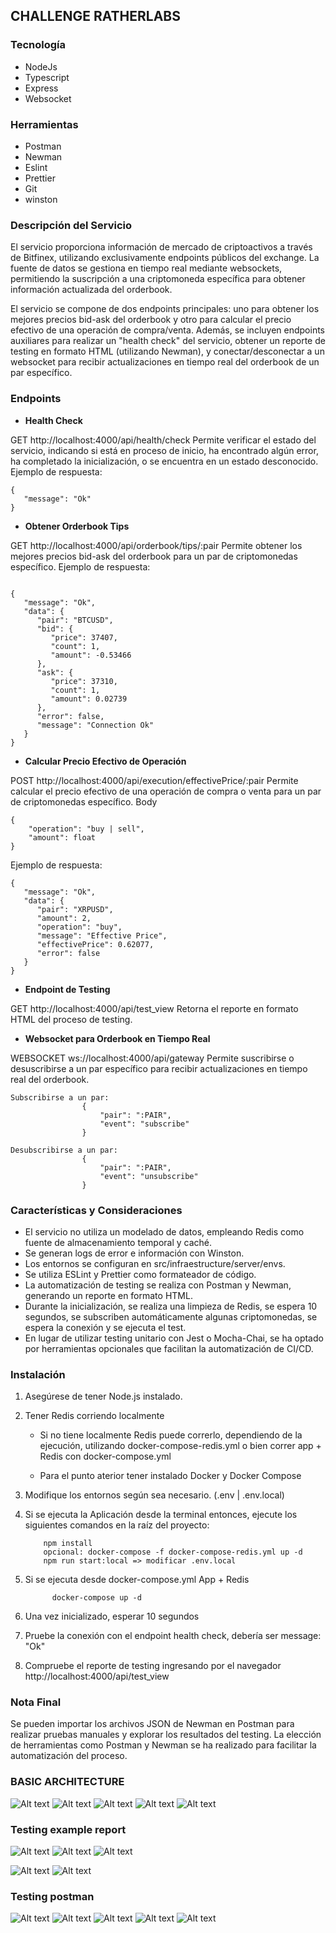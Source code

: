 ## CHALLENGE RATHERLABS

### Tecnología

- NodeJs
- Typescript
- Express
- Websocket

### Herramientas

- Postman
- Newman
- Eslint
- Prettier
- Git
- winston


### Descripción del Servicio

El servicio proporciona información de mercado de criptoactivos a través de Bitfinex, utilizando exclusivamente endpoints públicos del exchange. La fuente de datos se gestiona en tiempo real mediante websockets, permitiendo la suscripción a una criptomoneda específica para obtener información actualizada del orderbook.

El servicio se compone de dos endpoints principales: uno para obtener los mejores precios bid-ask del orderbook y otro para calcular el precio efectivo de una operación de compra/venta. Además, se incluyen endpoints auxiliares para realizar un "health check" del servicio, obtener un reporte de testing en formato HTML (utilizando Newman), y conectar/desconectar a un websocket para recibir actualizaciones en tiempo real del orderbook de un par específico.

### Endpoints

- **Health Check**

GET http://localhost:4000/api/health/check
Permite verificar el estado del servicio, indicando si está en proceso de inicio, ha encontrado algún error, ha completado la inicialización, o se encuentra en un estado desconocido. Ejemplo de respuesta:
```
{
   "message": "Ok"
}
```
- **Obtener Orderbook Tips**

GET http://localhost:4000/api/orderbook/tips/:pair
Permite obtener los mejores precios bid-ask del orderbook para un par de criptomonedas específico. Ejemplo de respuesta:
```

{
   "message": "Ok",
   "data": {
      "pair": "BTCUSD",
      "bid": {
         "price": 37407,
         "count": 1,
         "amount": -0.53466
      },
      "ask": {
         "price": 37310,
         "count": 1,
         "amount": 0.02739
      },
      "error": false,
      "message": "Connection Ok"
   }
}

```

- **Calcular Precio Efectivo de Operación**

POST http://localhost:4000/api/execution/effectivePrice/:pair
Permite calcular el precio efectivo de una operación de compra o venta para un par de criptomonedas específico. 
Body
```
{
    "operation": "buy | sell",
    "amount": float
}

```

Ejemplo de respuesta:


```
{
   "message": "Ok",
   "data": {
      "pair": "XRPUSD",
      "amount": 2,
      "operation": "buy",
      "message": "Effective Price",
      "effectivePrice": 0.62077,
      "error": false
   }
}
```

- **Endpoint de Testing**

GET http://localhost:4000/api/test_view
Retorna el reporte en formato HTML del proceso de testing.

- **Websocket para Orderbook en Tiempo Real**

WEBSOCKET ws://localhost:4000/api/gateway
Permite suscribirse o desuscribirse a un par específico para recibir actualizaciones en tiempo real del orderbook.

```
Subscribirse a un par: 
				{
					"pair": ":PAIR",
					"event": "subscribe"
				}
				
Desubscribirse a un par: 
				{
					"pair": ":PAIR",
					"event": "unsubscribe"
				}
```

### Características y Consideraciones

- El servicio no utiliza un modelado de datos, empleando Redis como fuente de almacenamiento temporal y caché.
- Se generan logs de error e información con Winston.
- Los entornos se configuran en src/infraestructure/server/envs.
- Se utiliza ESLint y Prettier como formateador de código.
- La automatización de testing se realiza con Postman y Newman, generando un reporte en formato HTML.
- Durante la inicialización, se realiza una limpieza de Redis, se espera 10 segundos, se subscriben automáticamente algunas criptomonedas, se espera la conexión y se ejecuta el test.
- En lugar de utilizar testing unitario con Jest o Mocha-Chai, se ha optado por herramientas opcionales que facilitan la automatización de CI/CD.


### Instalación

1) Asegúrese de tener Node.js instalado.

2) Tener Redis corriendo localmente

   - Si no tiene localmente Redis puede correrlo, dependiendo de la ejecución, utilizando docker-compose-redis.yml o bien correr app + Redis con docker-compose.yml

   - Para el punto aterior tener instalado Docker y Docker Compose

3) Modifique los entornos según sea necesario. (.env | .env.local)

4) Si se ejecuta la Aplicación desde la terminal entonces, ejecute los siguientes comandos en la raíz del proyecto:

    ```
        npm install
        opcional: docker-compose -f docker-compose-redis.yml up -d
        npm run start:local => modificar .env.local
    ```
5) Si se ejecuta desde docker-compose.yml App + Redis
   ```
         docker-compose up -d
   ```

6) Una vez inicializado, esperar 10 segundos

7) Pruebe la conexión con el endpoint health check, debería ser message: "Ok"

8) Compruebe el reporte de testing ingresando por el navegador http://localhost:4000/api/test_view

### Nota Final

Se pueden importar los archivos JSON de Newman en Postman para realizar pruebas manuales y explorar los resultados del testing. La elección de herramientas como Postman y Newman se ha realizado para facilitar la automatización del proceso.


### BASIC ARCHITECTURE

![Alt text](/public/image-6.png)
![Alt text](/public/image-3.png)
![Alt text](/public/image-1.png)
![Alt text](/public/image-4.png)
![Alt text](/public/image-5.png)


### Testing example report

![Alt text](/public/image-7.png)
![Alt text](/public/image-8.png)
![Alt text](/public/image-9.png)

![Alt text](/public/image-10.png)
![Alt text](/public/image-11.png)

### Testing postman

![Alt text](/public/image-12.png)
![Alt text](/public/image-13.png)
![Alt text](/public/image-14.png)
![Alt text](/public/image-15.png)
![Alt text](/public/image-16.png)
